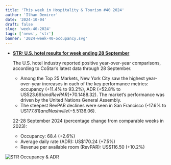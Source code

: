 ```yaml
---
title: 'This week in Hospitality & Tourism #40 2024'
author: 'Ilhan Demirer'
date: '2024-10-04'
draft: false
slug: 'week-40-2024'
tags: ['news', 'str']
banner: '2024-week-40-occupancy.svg'
---
```


- **[STR: U.S. hotel results for week ending 28 September](https://str.com/press-release/us-hotel-results-week-ending-28-september)**

  The U.S. hotel industry reported positive year-over-year comparisons, according to CoStar’s latest data through 28 September.

  - Among the Top 25 Markets, New York City saw the highest year-over-year increases in each of the key performance metrics: occupancy (+11.4% to 93.2%), ADR (+52.8% to US$523.69) and RevPAR (+70.1% to US$488.32). The market’s performance was driven by the United Nations General Assembly.
  - The steepest RevPAR declines were seen in San Francisco (-17.6% to US$177.81) and Nashville (-5.5% to US$136.06).

  22-28 September 2024 (percentage change from comparable weeks in 2023):

  - Occupancy: 68.4 (+2.6%)
  - Average daily rate (ADR): US$170.24 (+7.5%)
  - Revenue per available room (RevPAR): US$116.50 (+10.2%)

![STR Occupancy & ADR](/images/blogimages/2024-week-40-occupancy.svg)
